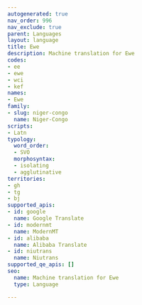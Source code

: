 ```yaml
---
autogenerated: true
nav_order: 996
nav_exclude: true
parent: Languages
layout: language
title: Ewe
description: Machine translation for Ewe
codes:
- ee
- ewe
- wci
- kef
names:
- Ewe
family:
- slug: niger-congo
  name: Niger-Congo
scripts:
- Latn
typology:
  word_order:
  - SVO
  morphosyntax:
  - isolating
  - agglutinative
territories:
- gh
- tg
- bj
supported_apis:
- id: google
  name: Google Translate
- id: modernmt
  name: ModernMT
- id: alibaba
  name: Alibaba Translate
- id: niutrans
  name: Niutrans
supported_qe_apis: []
seo:
  name: Machine translation for Ewe
  type: Language

---
```


